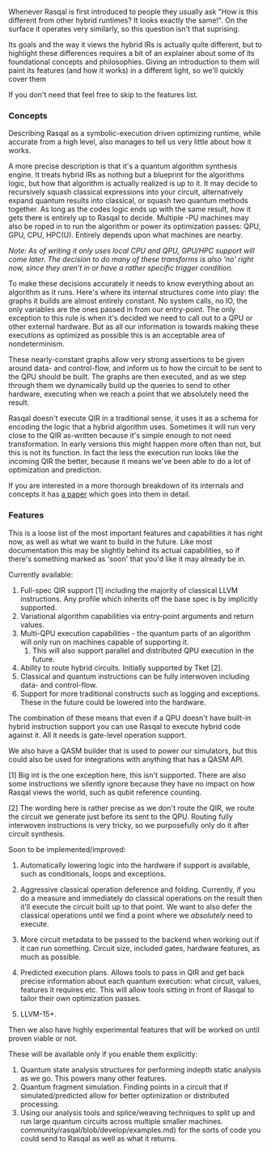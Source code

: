 Whenever Rasqal is first introduced to people they usually ask "How is this different from other hybrid runtimes? It looks exactly the same!".
On the surface it operates very similarly, so this question isn't that suprising.

Its goals and the way it views the hybrid IRs is actually quite different, but to highlight these differences requires a bit of an explainer about some of its foundational concepts and philosophies.
Giving an introduction to them will paint its features (and how it works) in a different light, so we'll quickly cover them

If you don't need that feel free to skip to the features list.

### Concepts

Describing Rasqal as a symbolic-execution driven optimizing runtime, while accurate from a high level, also manages to tell us very little about how it works.

A more precise description is that it's a quantum algorithm synthesis engine. 
It treats hybrid IRs as nothing but a blueprint for the algorithms logic, but how that algorithm is actually realized is up to it.
It may decide to recursively squash classical expressions into your circuit, alternatively expand quantum results into classical, or squash two quantum methods together. 
As long as the codes logic ends up with the same result, how it gets there is entirely up to Rasqal to decide.
Multiple -PU machines may also be roped in to run the algorithm or power its optimization passes: QPU, GPU, CPU, HPC(U). 
Entirely depends upon what machines are nearby.

_Note: As of writing it only uses local CPU and QPU, GPU/HPC support will come later. 
The decision to do many of these transforms is also 'no' right now, since they aren't in or have a rather specific trigger condition._

To make these decisions accurately it needs to know everything about an algorithm as it runs. 
Here's where its internal structures come into play: the graphs it builds are almost entirely constant. 
No system calls, no IO, the only variables are the ones passed in from our entry-point.
The only exception to this rule is when it's decided we need to call out to a QPU or other external hardware.
But as all our information is towards making these executions as optimized as possible this is an acceptable area of nondeterminism.

These nearly-constant graphs allow very strong assertions to be given around data- and control-flow, and inform us to how the circuit to be sent to the QPU should be built.
The graphs are then executed, and as we step through them we dynamically build up the queries to send to other hardware, executing when we reach a point that we absolutely need the result.

Rasqal doesn't execute QIR in a traditional sense, it uses it as a schema for encoding the logic that a hybrid algorithm uses. 
Sometimes it will run very close to the QIR as-written because it's simple enough to not need transformation.
In early versions this might happen more often than not, but this is not its function.
In fact the less the execution run looks like the incoming QIR the better, because it means we've been able to do a lot of optimization and prediction.



If you are interested in a more thorough breakdown of its internals and concepts it has [a paper](https://github.com/oqc-community/rasqal/blob/develop/docs/Rasqal%20Draft%20v2.pdf) which goes into them in detail.

### Features

This is a loose list of the most important features and capabilities it has right now, as well as what we want to build in the future. 
Like most documentation this may be slightly behind its actual capabilities, so if there's something marked as 'soon' that you'd like it may already be in.

Currently available:

1. Full-spec QIR support [1] including the majority of classical LLVM instructions. Any profile which inherits off the base spec is by implicitly supported.
2. Variational algorithm capabilities via entry-point arguments and return values.
3. Multi-QPU execution capabilities - the quantum parts of an algorithm will only run on machines capable of supporting it. 
   1. This will also support parallel and distributed QPU execution in the future.
4. Ability to route hybrid circuits. Initially supported by Tket [2].
5. Classical and quantum instructions can be fully interwoven including data- and control-flow.
6. Support for more traditional constructs such as logging and exceptions. These in the future could be lowered into the hardware.

The combination of these means that even if a QPU doesn't have built-in hybrid instruction support you can use Rasqal to execute hybrid code against it.
All it needs is gate-level operation support. 

We also have a QASM builder that is used to power our simulators, but this could also be used for integrations with anything that has a QASM API.

[1] Big int is the one exception here, this isn't supported. 
There are also some instructions we silently ignore because they have no impact on how Rasqal views the world, such as qubit reference counting.

[2] The wording here is rather precise as we don't route the QIR, we route the circuit we generate just before its sent to the QPU.
Routing fully interwoven instructions is very tricky, so we purposefully only do it after circuit synthesis.

Soon to be implemented/improved:

1. Automatically lowering logic into the hardware if support is available, such as conditionals, loops and exceptions.
2. Aggressive classical operation deference and folding. Currently, if you do a measure and immediately do classical operations on the result then it'll execute the circuit built up to that point.
We want to also defer the classical operations until we find a point where we _absolutely_ need to execute.
3. More circuit metadata to be passed to the backend when working out if it can run something. Circuit size, included gates, hardware features, as much as possible. 
4. Predicted execution plans. Allows tools to pass in QIR and get back precise information about each quantum execution: what circuit, values, features it requires etc.
This will allow tools sitting in front of Rasqal to tailor their own optimization passes.

5. LLVM-15+.

Then we also have highly experimental features that will be worked on until proven viable or not. 

These will be available only if you enable them explicitly:

1. Quantum state analysis structures for performing indepth static analysis as we go. This powers many other features.
2. Quantum fragment simulation. Finding points in a circuit that if simulated/predicted allow for better optimization or distributed processing.
3. Using our analysis tools and splice/weaving techniques to split up and run large quantum circuits across multiple smaller machines.
community/rasqal/blob/develop/examples.md) for the sorts of code you could send to Rasqal as well as what it returns.